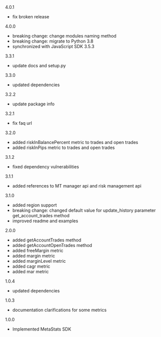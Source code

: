 4.0.1
  - fix broken release

4.0.0
  - breaking change: change modules naming method
  - breaking change: migrate to Python 3.8
  - synchronized with JavaScript SDK 3.5.3

3.3.1
  - update docs and setup.py

3.3.0
  - updated dependencies

3.2.2
  - update package info

3.2.1
  - fix faq url

3.2.0
  - added riskInBalancePercent metric to trades and open trades
  - added riskInPips metric to trades and open trades

3.1.2
  - fixed dependency vulnerabilities

3.1.1
  - added references to MT manager api and risk management api

3.1.0
  - added region support
  - breaking change: changed default value for update_history parameter get_account_trades method
  - improved readme and examples

2.0.0
  - added getAccountTrades method
  - added getAccountOpenTrades method
  - added freeMargin metric
  - added margin metric
  - added marginLevel metric
  - added cagr metric
  - added mar metric

1.0.4
  - updated dependencies

1.0.3
  - documentation clarifications for some metrics

1.0.0
  - Implemented MetaStats SDK
